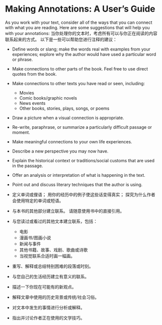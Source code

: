 # Making Annotations: A User’s Guide

As you work with your text, consider all of the ways that you can connect with what you are reading. Here are some suggestions that will help you with your annotations:
当你处理你的文本时，考虑所有可以与你正在阅读的内容联系起来的方式。 
以下是一些可以帮助您进行注释的建议：

- Define words or slang; make the words real with examples from your experiences; explore why the author would have used a particular word or phrase.
- Make connections to other parts of the book. Feel free to use direct quotes from the book.
- Make connections to other texts you have read or seen, including:
	- Movies
	- Comic books/graphic novels
	- News events
	- Other books, stories, plays, songs, or poems
- Draw a picture when a visual connection is appropriate.
- Re-write, paraphrase, or summarize a particularly difficult passage or moment.
- Make meaningful connections to your own life experiences.
- Describe a new perspective you may now have.
- Explain the historical context or traditions/social customs that are used in the passage.
- Offer an analysis or interpretation of what is happening in the text.
- Point out and discuss literary techniques that the author is using.

- 定义单词或俚语； 用你的经历中的例子使这些话变得真实； 探究为什么作者会使用特定的单词或短语。
- 与本书的其他部分建立联系。 请随意使用书中的直接引用。
- 与您读过或看过的其他文本建立联系，包括：
	- 电影
	- 漫画书/图画小说
	- 新闻与事件
	- 其他书籍、故事、戏剧、歌曲或诗歌
	- 当视觉联系合适时画一幅画。
- 重写、解释或总结特别困难的段落或时刻。
- 与您自己的生活经历建立有意义的联系。
- 描述一下你现在可能有的新观点。
- 解释文章中使用的历史背景或传统/社会习俗。
- 对文本中发生的事情进行分析或解释。
- 指出并讨论作者正在使用的文学技巧。